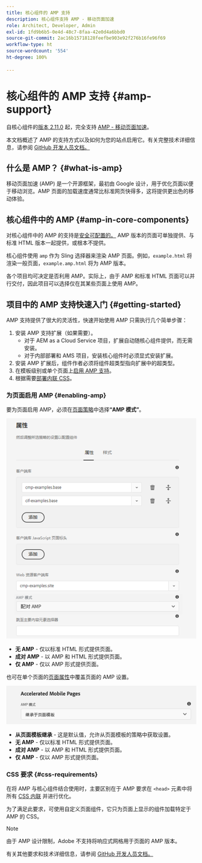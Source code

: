 ```yaml
---
title: 核心组件的 AMP 支持
description: 核心组件支持 AMP - 移动页面加速
role: Architect, Developer, Admin
exl-id: 1fd9b6b5-0e4d-48c7-8faa-42e0d4a6bbd0
source-git-commit: 2ac16b15718128feefbe903e92f276b16fe96f69
workflow-type: ht
source-wordcount: '554'
ht-degree: 100%

---
```


# 核心组件的 AMP 支持 {#amp-support}

自核心组件的[版本 2.11.0](/help/versions.md) 起，完全支持 [AMP - 移动页面加速](https://developers.google.com/amp)。

本文档概述了 AMP 的支持方式以及如何为您的站点启用它。有关完整技术详细信息，请参阅 [GitHub 开发人员文档。](https://github.com/adobe/aem-core-wcm-components/tree/master/extensions/amp)

## 什么是 AMP？ {#what-is-amp}

移动页面加速 (AMP) 是一个开源框架，最初由 Google 设计，用于优化页面以便于移动浏览。AMP 页面的加载速度通常比标准网页快得多，这将提供更出色的移动体验。

## 核心组件中的 AMP {#amp-in-core-components}

对核心组件中的 AMP 的支持是[安全可配置的。](#enabling-amp) AMP 版本的页面可单独提供、与标准 HTML 版本一起提供，或根本不提供。

核心组件使用 `amp` 作为 Sling 选择器来渲染 AMP 页面。例如，`example.html` 将渲染一般页面，`example.amp.html` 将为 AMP 版本。

各个项目均可决定是否利用 AMP。实际上，由于 AMP 和标准 HTML 页面可以并行交付，因此项目可以选择仅在其某些页面上使用 AMP。

## 项目中的 AMP 支持快速入门 {#getting-started}

AMP 支持提供了很大的灵活性，快速开始使用 AMP 只需执行几个简单步骤：

1. 安装 AMP 支持扩展（如果需要）。
   * 对于 AEM as a Cloud Service 项目，扩展自动随核心组件提供，而无需安装。
   * 对于内部部署和 AMS 项目，安装核心组件时必须显式安装扩展。
1. 安装 AMP 扩展后，组件作者必须将组件超类型指向扩展中的超类型。
1. 在模板级别或单个页面上[启用 AMP 支持](#enabling-amp)。
1. 根据需要[部署内联 CSS](#css-requirements)。

### 为页面启用 AMP {#enabling-amp}

要为页面启用 AMP，必须在[页面策略](https://experienceleague.adobe.com/docs/experience-manager-cloud-service/sites/authoring/features/templates.html#editing-a-template-page-policy-template-author-developer)中选择&#x200B;**“AMP 模式”**。

![AMP 页面策略选项](/help/assets/amp-policy.png)

* **无 AMP** - 仅以标准 HTML 形式提供页面。
* **成对 AMP** - 以 AMP 和 HTML 形式提供页面。
* **仅 AMP** - 仅以 AMP 形式提供页面。

也可在单个页面的[页面属性](https://experienceleague.adobe.com/docs/experience-manager-cloud-service/sites/authoring/fundamentals/page-properties.html)中覆盖页面的 AMP 设置。

![AMP 页面属性](/help/assets/amp-page-properties.png)

* **从页面模板继承** - 这是默认值，允许从页面模板的策略中获取设置。
* **无 AMP** - 仅以标准 HTML 形式提供页面。
* **成对 AMP** - 以 AMP 和 HTML 形式提供页面。
* **仅 AMP** - 仅以 AMP 形式提供页面。

### CSS 要求 {#css-requirements}

在将 AMP 与核心组件结合使用时，主要区别在于 AMP 要求在 `<head>` 元素中将所有 [CSS 内联](including-clientlibs.md#inlining) 并进行优化。

为了满足此要求，可使用自定义页面组件，它只为页面上显示的组件加载特定于 AMP 的 CSS。

>[!NOTE]
>
>由于 AMP 设计限制，Adobe 不支持将响应式网格用于页面的 AMP 版本。

有关其他要求和技术详细信息，请参阅 [GitHub 开发人员文档。](https://github.com/adobe/aem-core-wcm-components/tree/master/extensions/amp)
